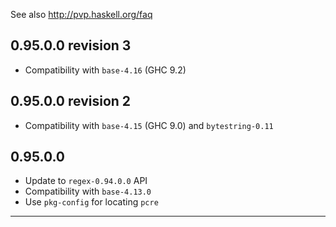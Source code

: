 See also http://pvp.haskell.org/faq

## 0.95.0.0 revision 3

- Compatibility with `base-4.16` (GHC 9.2)

## 0.95.0.0 revision 2

- Compatibility with `base-4.15` (GHC 9.0) and `bytestring-0.11`

## 0.95.0.0

- Update to `regex-0.94.0.0` API
- Compatibility with `base-4.13.0`
- Use `pkg-config` for locating `pcre`

----
